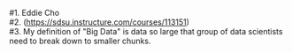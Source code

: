 #1. Eddie Cho <br />
#2. (https://sdsu.instructure.com/courses/113151) <br />
#3. My definition of "Big Data" is data so large that group of data scientists need to break down to smaller chunks. <br />
